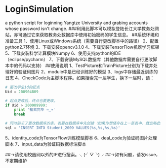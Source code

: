 # LoginSimulation
a python script for loginning Yangtze University and grabing accounts whose password isn't change.
###利用此脚本可以模拟登陆长江大学教务处网站，亦可通过它来获取教务处数据库中使用初始密码的学生信息。
##系统环境和准备工具
1、使用Linux或Windows系统（需要自行更改脚本中的路径）
2、配置python2.7环境
3、下载安装opencv3.1.0
4、下载安装TensorFlow机器学习框架
5、下载安装科学计算模块Numpy
6、使用支持python的IDE（eclipse/pycharm）
7、下载安装MySQL数据库（其他数据库需要自行更改脚本中的代码以支持）
##使用说明
1、TestPicture和TrainPicture分别为下载并处理好的验证码图片
2、module中是已经训练好的模型
3、logs中存储最近训练的日志
4、CheckCode为主脚本程序。如果搜索完一届学生，换下一届时，请：
```Python
# 更改学生id的起点
Uid = 200904809
```
```Python
# 起点更改后，终点也要更改。
if Uid > 200909999:
    print '搜索完毕 →_→'
    break
```
```Python
# 同时别忘了更改数据库的表，表要在数据库中先创建（如果你想储存在上一张表中，就忽略此步骤）
sql = 'INSERT INTO Student_2009 VALUES(%s,%s,%s,%s)'
```
5、identity_code为TensorFlow训练模型脚本
6、deal_code为验证码图片处理脚本
7、input_data为验证码数据标注脚本

##→请使用校园网以外的IP进行搜索。╮(╯▽╰)╭
##→如有问题，请发issue，不定期维护
